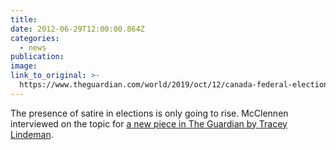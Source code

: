 ```yaml
---
title:
date: 2012-06-29T12:00:00.864Z
categories: 
  - news
publication:
image:
link_to_original: >-
  https://www.theguardian.com/world/2019/oct/12/canada-federal-election-maxime-bernier-rhino-party
---
```


The presence of satire in elections is only going to rise. McClennen interviewed on the topic for [a new piece in The Guardian by Tracey Lindeman](https://www.theguardian.com/world/2019/oct/12/canada-federal-election-maxime-bernier-rhino-party).